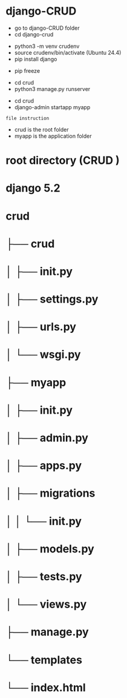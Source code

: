 # django-CRUD

<!-- setup > -->
- go to django-CRUD folder
- cd django-crud
 <!--create virtual env  -->
 - python3 -m venv crudenv
 - source crudenv/bin/activate (Ubuntu 24.4)
 - pip install django
 <!-- check env working or not -->
 - pip freeze

 <!-- how to run  -->
 - cd crud
 - python3 manage.py runserver

 <!-- added new app folder -->
 - cd crud
 - django-admin startapp myapp

``file instruction``
 - crud is the root folder
 - myapp is the application folder


# root directory (CRUD )
# django 5.2
# crud
# ├── crud  
# │   ├── __init__.py
# │   ├── settings.py
# │   ├── urls.py
# │   └── wsgi.py
# ├── myapp
# │   ├── __init__.py
# │   ├── admin.py
# │   ├── apps.py
# │   ├── migrations
# │   │   └── __init__.py
# │   ├── models.py
# │   ├── tests.py
# │   └── views.py
# ├── manage.py
# └── templates
#     └── index.html


